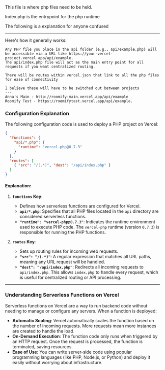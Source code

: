 This file is where php files need to be held.

Index.php is the entrypoint for the php runtime

The following is a explanation for anyone confused

---
Here's how it generally works:

    Any PHP file you place in the api folder (e.g., api/example.php) will be accessible via a URL like https://your-vercel-project.vercel.app/api/example.
    The api/index.php file will act as the main entry point for all requests if you want centralized routing.
    
    There will be routes within vercel.json that link to all the php files for ease of connectivity

    I believe these will have to be switched out between projects
    --- 
    Anna's Main - http://roomify-main.vercel.app/api/example
    Roomify Test - https://roomifytest.vercel.app/api/example.
### Configuration Explanation

The following configuration code is used to deploy a PHP project on Vercel:

```json
{
  "functions": {
    "api/*.php": {
      "runtime": "vercel-php@0.7.3"
    }
  },
  "routes": [
    { "src": "/(.*)", "dest": "/api/index.php" }
  ]
}
```

#### Explanation:

1. **`functions` Key**:
   - Defines how serverless functions are configured for Vercel.
   - **`api/*.php`**: Specifies that all PHP files located in the `api` directory are considered serverless functions.
   - **`"runtime": "vercel-php@0.7.3"`**: Indicates the runtime environment used to execute PHP code. The `vercel-php` runtime (version `0.7.3`) is responsible for running the PHP functions.

2. **`routes` Key**:
   - Sets up routing rules for incoming web requests.
   - **`"src": "/(.*)"`**: A regular expression that matches all URL paths, meaning any URL request will be handled.
   - **`"dest": "/api/index.php"`**: Redirects all incoming requests to `api/index.php`. This allows `index.php` to handle every request, which is useful for centralized routing or API processing.

---

### Understanding Serverless Functions on Vercel

Serverless functions on Vercel are a way to run backend code without needing to manage or configure any servers. When a function is deployed:

- **Automatic Scaling**: Vercel automatically scales the function based on the number of incoming requests. More requests mean more instances are created to handle the load.
- **On-Demand Execution**: The function code only runs when triggered by an HTTP request. Once the request is processed, the function is terminated, saving resources.
- **Ease of Use**: You can write server-side code using popular programming languages (like PHP, Node.js, or Python) and deploy it easily without worrying about infrastructure.



